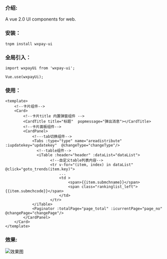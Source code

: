 ### 介绍:
A vue 2.0 UI components for web.

### 安装：
```
tnpm install wxpay-ui 
```

### 全局引入：
```
import wxpayUi from 'wxpay-ui';

Vue.use(wxpayUi);
```

### 使用：
```
<template>
    <!--卡片组件-->
    <Card>
        <!--卡片title 内置弹窗组件 -->
        <CardTitle title="标题"  popmessage="弹出消息"></CardTitle>
        <!--卡片面板组件-->
        <CardPanel>
            <!---tab切换组件-->
            <Tabs :type="type" name="areadistribute" :iupdatekey="updatekey"  @changeType="changeType"/>
              <!--table组件-->
              <iTable :header="header" :dataList="dataList">
                    <!--自定义table列表内容-->
                    <tr v-for="(item, index) in dataList" @click="goto_trends(item.key)">
                        ...
                        <td >
                            <span>{{item.submchname}}</span>
                            <span class="rankinglist_left">{{item.submchcode}}</span>
                        </td>
                    </tr>
            </iTable>
            <Paginator :totalPage="page_total" :icurrentPage="page_no" @changePage="changePage"/> 
        </CardPanel>
    </Card>
</template>
```

### 效果:
![效果图](http://km.oa.com/files/photos/captures/201805/1527744178_47_w363_h490.png)